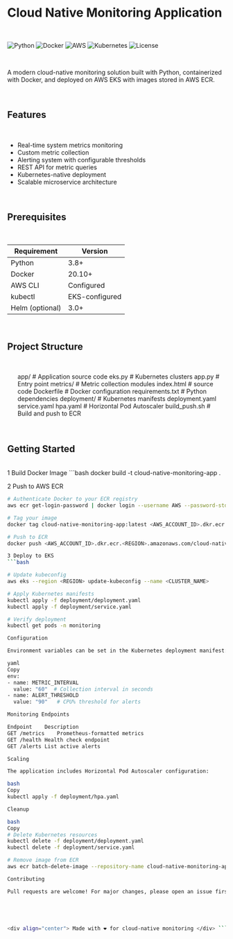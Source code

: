 # Cloud Native Monitoring Application

<br>

![Python](https://img.shields.io/badge/Python-3.8%2B-blue)
![Docker](https://img.shields.io/badge/Docker-20.10%2B-blue)
![AWS](https://img.shields.io/badge/AWS-ECR%2FEKS-orange)
![Kubernetes](https://img.shields.io/badge/Kubernetes-EKS-blue)
![License](https://img.shields.io/badge/License-MIT-green)

<br>

A modern cloud-native monitoring solution built with Python, containerized with Docker, and deployed on AWS EKS with images stored in AWS ECR.

<br>

## Features

<br>

- Real-time system metrics monitoring  
- Custom metric collection  
- Alerting system with configurable thresholds  
- REST API for metric queries  
- Kubernetes-native deployment  
- Scalable microservice architecture  

<br>

## Prerequisites

<br>

| Requirement       | Version       |
|-------------------|---------------|
| Python            | 3.8+          |
| Docker            | 20.10+        |
| AWS CLI           | Configured    |
| kubectl           | EKS-configured|
| Helm (optional)   | 3.0+          |

<br>

## Project Structure

<br>
<ul>
app/ # Application source code
eks.py # Kubernetes clusters
app.py # Entry point
metrics/ # Metric collection modules
index.html # source code
Dockerfile # Docker configuration
requirements.txt # Python dependencies
deployment/ # Kubernetes manifests
deployment.yaml
service.yaml
hpa.yaml # Horizontal Pod Autoscaler
build_push.sh # Build and push to ECR
</ul>

<br>


## Getting Started
<br>
1 Build Docker Image
```bash
docker build -t cloud-native-monitoring-app .

2 Push to AWS ECR
```bash
# Authenticate Docker to your ECR registry
aws ecr get-login-password | docker login --username AWS --password-stdin <AWS_ACCOUNT_ID>.dkr.ecr.<REGION>.amazonaws.com

# Tag your image
docker tag cloud-native-monitoring-app:latest <AWS_ACCOUNT_ID>.dkr.ecr.<REGION>.amazonaws.com/cloud-native-monitoring-app:latest

# Push to ECR
docker push <AWS_ACCOUNT_ID>.dkr.ecr.<REGION>.amazonaws.com/cloud-native-monitoring-app:latest

3 Deploy to EKS
```bash

# Update kubeconfig
aws eks --region <REGION> update-kubeconfig --name <CLUSTER_NAME>

# Apply Kubernetes manifests
kubectl apply -f deployment/deployment.yaml
kubectl apply -f deployment/service.yaml

# Verify deployment
kubectl get pods -n monitoring

Configuration

Environment variables can be set in the Kubernetes deployment manifest:

yaml
Copy
env:
- name: METRIC_INTERVAL
  value: "60"  # Collection interval in seconds
- name: ALERT_THRESHOLD
  value: "90"   # CPU% threshold for alerts

Monitoring Endpoints

Endpoint	Description
GET /metrics	Prometheus-formatted metrics
GET /health	Health check endpoint
GET /alerts	List active alerts

Scaling

The application includes Horizontal Pod Autoscaler configuration:

bash
Copy
kubectl apply -f deployment/hpa.yaml

Cleanup

bash
Copy
# Delete Kubernetes resources
kubectl delete -f deployment/deployment.yaml
kubectl delete -f deployment/service.yaml

# Remove image from ECR
aws ecr batch-delete-image --repository-name cloud-native-monitoring-app --image-ids imageTag=latest

Contributing

Pull requests are welcome! For major changes, please open an issue first to discuss what you would like to change.





<div align="center"> Made with ❤️ for cloud-native monitoring </div> ```
